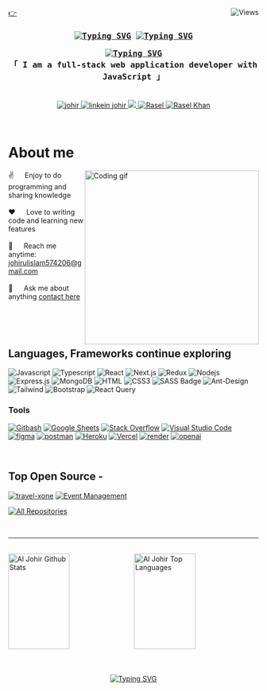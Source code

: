 <!-- <h2 align="center">
  Welcome to Al Siam World!
  <img src="https://media.giphy.com/media/hvRJCLFzcasrR4ia7z/giphy.gif" width="28">
</h2> -->

<!-- <p align="center">
  <a href="https://github.com/alsiam"><img src="https://readme-typing-svg.herokuapp.com/?lines=Self%20Taught%20Programmer;Front%20End%20Developer;1.5%2B%20years%20of%20coding%20experience;Always%20learning%20new%20things&center=true&width=380&height=45"></a>
</p> -->

<a href="https://www.linkedin.com/in/johirul-islam99/"><img align="right" alt="Views" title="GitHub profile views" src="https://komarev.com/ghpvc/?username=Johirul-islam-6&label=Profile%20Views&color=red&style=for-the-badge"/></a>

[👉](https://johir-portfolio.web.app/)

<!-- Intro  -->
<h3 align="center">
        <samp> <a href="https://git.io/typing-svg"><img src="https://readme-typing-svg.demolab.com?font=Fira+Code&weight=700&size=16&duration=3000&pause=70000&color=FFFFFF&center=true&width=120&height=23&lines=%3E+Hey+There!%2C" alt="Typing SVG" /></a>
        <a href="https://git.io/typing-svg"><img src="https://readme-typing-svg.demolab.com?font=Fira+Code&weight=700&size=16&duration=3000&pause=3000&color=FE428E&center=true&width=189&height=23&lines=I'm+Johirul+Islam.;+I'm+from++Bangladesh.+" alt="Typing SVG" /></a>
        </samp>
        <p align="center"> 
  <samp>
    <a href="https://git.io/typing-svg"><img src="https://readme-typing-svg.demolab.com?font=Fira+Code&weight=500&size=11&duration=3000&pause=70000&color=2F81F7&center=true&width=240&height=15&lines=++++1.5+years+coding+Experience.+%E3%80%8D" alt="Typing SVG" /></a>
    <br>
    「 I am a full-stack web application developer with <b>JavaScript</b> 」 
    <br>
    <br>
  </samp>
</p>
</h4>

<p align="center">
 <a href="https://johir-portfolio.web.app/" target="blank">
  <img src="https://img.shields.io/badge/Website-DC143C?style=for-the-badge&logo=medium&logoColor=white" alt="johir" />
 </a>
 <a href="https://www.linkedin.com/in/johirul-islam99/" target="_blank">
  <img src="https://img.shields.io/badge/LinkedIn-0077B5?style=for-the-badge&logo=linkedin&logoColor=white" alt="linkein johir"/>
 </a>
 <!-- <a href="https://dev.to/alsiam" target="_blank">
  <img src="https://img.shields.io/badge/dev.to-0A0A0A?style=for-the-badge&logo=dev.to&logoColor=white" alt="alsiam" />
 </a> -->
 <a href="https://twitter.com/Masti50678584" target="_blank">
  <img src="https://img.shields.io/badge/Twitter-1DA1F2?style=for-the-badge&logo=twitter&logoColor=white" />
 </a>
 <a href="https://www.instagram.com/mr.raselkhan100/" target="_blank">
  <img src="https://img.shields.io/badge/Instagram-fe4164?style=for-the-badge&logo=instagram&logoColor=white" alt="Rasel" />
 </a> 
 <a href="https://www.facebook.com/rasel2023boss" target="_blank">
  <img src="https://img.shields.io/badge/Facebook-20BEFF?&style=for-the-badge&logo=facebook&logoColor=white" alt="Rasel Khan"  />
  </a> 
</p>
<br />

<!-- About Section -->

# About me

<p>
 <img align="right" width="350" src="https://media.tenor.com/NOYF3f82b_gAAAAC/programmer.gif" alt="Coding gif" />
  
 ✌️ &emsp; Enjoy to do programming and sharing knowledge <br/><br/>
 ❤️ &emsp; Love to writing code and learning new features<br/><br/>
 📧 &emsp; Reach me anytime: johirulislam574206@gmail.com<br/><br/>
 💬 &emsp; Ask me about anything [contact here](https://johir-portfolio.web.app/contact)

</p>

<br/>
<br/>
<br/>

## Languages, Frameworks continue exploring

![Javascript](https://img.shields.io/badge/Javascript-F0DB4F?style=for-the-badge&labelColor=black&logo=javascript&logoColor=F0DB4F)
![Typescript](https://img.shields.io/badge/Typescript-007acc?style=for-the-badge&labelColor=black&logo=typescript&logoColor=007acc)
![React](https://img.shields.io/badge/-React-61DBFB?style=for-the-badge&labelColor=black&logo=react&logoColor=61DBFB)
![Next.js](https://img.shields.io/badge/next.js-000000?style=for-the-badge&logo=nextdotjs&logoColor=white)
![Redux](https://img.shields.io/badge/Redux-593D88?style=for-the-badge&logo=redux&logoColor=white)
![Nodejs](https://img.shields.io/badge/Nodejs-3C873A?style=for-the-badge&labelColor=black&logo=node.js&logoColor=3C873A)
![Express.js](https://img.shields.io/badge/Express.js-000000?style=for-the-badge&logo=express&logoColor=white)
![MongoDB](https://img.shields.io/badge/MongoDB-4EA94B?style=for-the-badge&logo=mongodb&logoColor=white)
![HTML](https://img.shields.io/badge/HTML5-E34F26?style=for-the-badge&logo=html5&logoColor=white)
![CSS3](https://img.shields.io/badge/CSS3-1572B6?style=for-the-badge&logo=css3&logoColor=white)
![SASS Badge](https://img.shields.io/badge/Sass-CC6699?style=for-the-badge&logo=sass&logoColor=white)
![Ant-Design](https://img.shields.io/badge/AntDesign-0170FE?style=for-the-badge&logo=antdesign&logoColor=white)
![Tailwind](https://img.shields.io/badge/Tailwind_CSS-092749?style=for-the-badge&logo=tailwindcss&logoColor=06B6D4&labelColor=000000)
![Bootstrap](https://img.shields.io/badge/Bootstrap-563D7C?style=for-the-badge&logo=bootstrap&logoColor=white)
![React Query](https://img.shields.io/badge/-React_Query-FF4154?style=for-the-badge&logo=react%20query&logoColor=white)


### Tools

<a href="#"><img alt="Gitbash" src="https://img.shields.io/badge/Gitbash-DD1100.svg?logo=github&logoColor=white"></a>
<a href="#"><img alt="Google Sheets" src="https://img.shields.io/badge/Google%20Sheets-34A853.svg?logo=google%20sheets&logoColor=white"></a>
<a href="#"><img alt="Stack Overflow" src="https://img.shields.io/badge/-Stack%20Overflow-FE7A16?logo=stack-overflow&logoColor=white"></a>
<a href="#"><img alt="Visual Studio Code" src="https://img.shields.io/badge/Visual%20Studio%20Code-0078d7.svg?logo=visual-studio-code&logoColor=white"></a>
<a href="#"><img alt="figma" src="https://img.shields.io/badge/Figma-purple.svg?logo=figma"></a>
<a href="#"><img alt="postman" src="https://img.shields.io/badge/Postman-orange.svg?logo=postman&logoColor=red"></a>
<a href="#"><img alt="Heroku" src="https://img.shields.io/badge/Heroku-430098.svg?logo=heroku&logoColor=white"></a>
<a href="#"><img alt="Vercel" src="https://img.shields.io/badge/Vercel-000000.svg?logo=vercel&logoColor=white"></a>
<a href="#"><img alt="render" src="https://img.shields.io/badge/Render-grey.svg?logo=render"></a>
<a href="#"><img alt="openai" src="https://img.shields.io/badge/OpenAI-blue.svg?logo=openai"></a>

<br/>

## Top Open Source -

[![travel-xone](https://github-readme-stats.vercel.app/api/pin/?username=alsiam&repo=web-projects&border_color=7F3FBF&bg_color=0D1117&title_color=C9D1D9&text_color=8B949E&icon_color=7F3FBF)](https://github.com/Johirul-islam-6/travel-xone-client.git)
[![Event Management](https://github-readme-stats.vercel.app/api/pin/?username=alsiam&repo=al-folio&border_color=7F3FBF&bg_color=0D1117&title_color=C9D1D9&text_color=8B949E&icon_color=7F3FBF)](https://github.com/Johirul-islam-6/event-management-client.git)
<br/>

<p align="left">
  <a href="https://github.com/Johirul-islam-6?tab=repositories" target="_blank"><img alt="All Repositories" title="All Repositories" src="https://img.shields.io/badge/-All%20Repos-2962FF?style=for-the-badge&logo=koding&logoColor=white"/></a>
</p>

<br/>
<hr/>
<br/>

<a> 
    <a href="https://github.com/Johirul-islam-6"><img alt="Al Johir Github Stats" src="https://github-readme-streak-stats.herokuapp.com/?user=alsiam&theme=radical&border=7F3FBF&background=0D1117" height="192px" width="49.5%"/></a>
  <a href="https://github.com/Johirul-islam-6"><img alt="Al Johir Top Languages" src="https://denvercoder1-github-readme-stats.vercel.app/api/top-langs/?username=alsiam&langs_count=8&layout=compact&theme=react&border_color=7F3FBF&bg_color=0D1117&title_color=F85D7F&icon_color=F8D866" height="192px" width="49.5%"/></a>
  <br/>
</a>
 <br/> <br/> 
<p align="center">
  <a href="https://git.io/typing-svg"><img src="https://readme-typing-svg.demolab.com?font=Fira+Code&weight=500&size=16&duration=3000&pause=10000&color=F72CE5&center=true&width=240&height=22&lines=Thake+you+Sir+%F0%9F%A5%B0+%E3%80%8D" alt="Typing SVG" /></a>
</p>
<br/>

